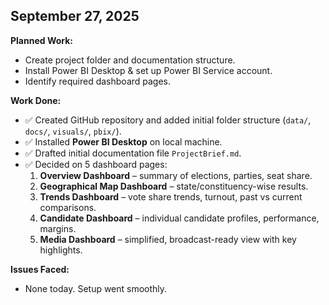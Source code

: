 ## September 27, 2025

**Planned Work:**  
- Create project folder and documentation structure.  
- Install Power BI Desktop & set up Power BI Service account.  
- Identify required dashboard pages.  

**Work Done:**  
- ✅ Created GitHub repository and added initial folder structure (`data/`, `docs/`, `visuals/`, `pbix/`).  
- ✅ Installed **Power BI Desktop** on local machine.  
- ✅ Drafted initial documentation file `ProjectBrief.md`.  
- ✅ Decided on 5 dashboard pages:  
  1. **Overview Dashboard** – summary of elections, parties, seat share.  
  2. **Geographical Map Dashboard** – state/constituency-wise results.  
  3. **Trends Dashboard** – vote share trends, turnout, past vs current comparisons.  
  4. **Candidate Dashboard** – individual candidate profiles, performance, margins.  
  5. **Media Dashboard** – simplified, broadcast-ready view with key highlights.  

**Issues Faced:**  
- None today. Setup went smoothly.  



